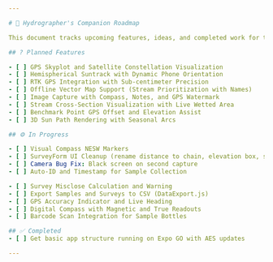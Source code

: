 ```yaml
---

# 🚧 Hydrographer's Companion Roadmap

This document tracks upcoming features, ideas, and completed work for the HydCom project.

## ? Planned Features 

- [ ] GPS Skyplot and Satellite Constellation Visualization  
- [ ] Hemispherical Suntrack with Dynamic Phone Orientation  
- [ ] RTK GPS Integration with Sub-centimeter Precision  
- [ ] Offline Vector Map Support (Stream Prioritization with Names)  
- [ ] Image Capture with Compass, Notes, and GPS Watermark  
- [ ] Stream Cross-Section Visualization with Live Wetted Area  
- [ ] Benchmark Point GPS Offset and Elevation Assist  
- [ ] 3D Sun Path Rendering with Seasonal Arcs

## ⚙️ In Progress

- [ ] Visual Compass NESW Markers  
- [ ] SurveyForm UI Cleanup (rename distance to chain, elevation box, simplify workflow)  
- [ ] Camera Bug Fix: Black screen on second capture  
- [ ] Auto-ID and Timestamp for Sample Collection

- [ ] Survey Misclose Calculation and Warning   
- [ ] Export Samples and Surveys to CSV (DataExport.js)   
- [ ] GPS Accuracy Indicator and Live Heading   
- [ ] Digital Compass with Magnetic and True Readouts   
- [ ] Barcode Scan Integration for Sample Bottles 

## ✅ Completed
- [ ] Get basic app structure running on Expo GO with AES updates 

---
```

